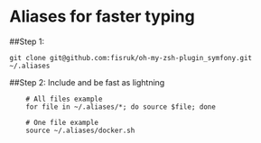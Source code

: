 # Aliases for faster typing

##Step 1: 
```
git clone git@github.com:fisruk/oh-my-zsh-plugin_symfony.git ~/.aliases
```

##Step 2: 
Include and be fast as lightning
```
    # All files example
    for file in ~/.aliases/*; do source $file; done

    # One file example
    source ~/.aliases/docker.sh
```
